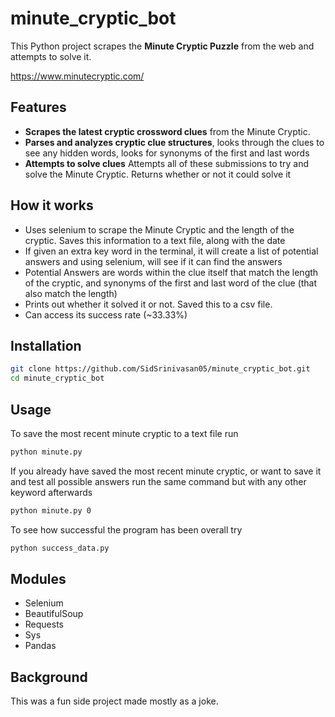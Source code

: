 # minute_cryptic_bot

This Python project scrapes the **Minute Cryptic Puzzle** from the web and attempts to solve it.

https://www.minutecryptic.com/

## Features
- **Scrapes the latest cryptic crossword clues** from the Minute Cryptic.
- **Parses and analyzes cryptic clue structures**, looks through the clues to see any hidden words, looks for synonyms of the first and last words
- **Attempts to solve clues** Attempts all of these submissions to try and solve the Minute Cryptic. Returns whether or not it could solve it

## How it works
- Uses selenium to scrape the Minute Cryptic and the length of the cryptic. Saves this information to a text file, along with the date
- If given an extra key word in the terminal, it will create a list of potential answers and using selenium, will see if it can find the answers
- Potential Answers are words within the clue itself that match the length of the cryptic, and synonyms of the first and last word of the clue (that also match the length)
- Prints out whether it solved it or not. Saved this to a csv file.
- Can access its success rate (~33.33%)

## Installation
```sh
git clone https://github.com/SidSrinivasan05/minute_cryptic_bot.git
cd minute_cryptic_bot
```

## Usage
To save the most recent minute cryptic to a text file run
```sh
python minute.py
```

If you already have saved the most recent minute cryptic, or want to save it and test all possible answers run the same command but with any other keyword afterwards
```sh
python minute.py 0
```

To see how successful the program has been overall try
```sh
python success_data.py
```


## Modules
- Selenium
- BeautifulSoup
- Requests
- Sys
- Pandas

## Background
This was a fun side project made mostly as a joke. 
